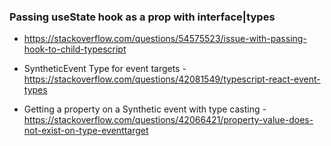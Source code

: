 ### Passing useState hook as a prop with interface|types

- https://stackoverflow.com/questions/54575523/issue-with-passing-hook-to-child-typescript

- SyntheticEvent Type for event targets - https://stackoverflow.com/questions/42081549/typescript-react-event-types

- Getting a property on a Synthetic event with type casting - https://stackoverflow.com/questions/42066421/property-value-does-not-exist-on-type-eventtarget
